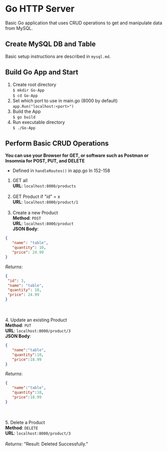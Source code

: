 # Go HTTP Server

Basic Go application that uses CRUD operations to get and manipulate data from MySQL.

## Create MySQL DB and Table
Basic setup instructions are described in `mysql.md`.

## Build Go App and Start 
1. Create root directory  
`$ mkdir Go-App`  
`$ cd Go-App`
2. Set which port to use in main.go (8000 by default)  
`app.Run("localhost:<port>")`
3. Build the App  
`$ go build`  
4. Run executable directory  
`$ ./Go-App`  

## Perform Basic CRUD Operations 
**You can use your Browser for GET, or software such as Postman or Insomnia for POST, PUT, and DELETE**  
* Defined in `handleRoutes()` in app.go ln 152-158  
1. GET all   
**URL**: `localhost:8000/products`  <br><br>
2. GET Product if "id" = x  
**URL**: `localhost:8000/product/1`  <br><br>  
3. Create a new Product  
**Method**: `POST`   
**URL**: `localhost:8000/product`    
**JSON Body**:
```json
{  
   "name": "table",  
   "quantity": 10,  
   "price": 24.99  
}
```
  *Returns*:  
  ```json
{  
   "id": 3,  
   "name": "table",  
   "quantity": 10,  
   "price": 24.99  
}
  ```
<br><br>
4. Update an existing Product  
**Method**: `PUT`    
**URL**: `localhost:8000/product/3`    
**JSON Body**:  
```json
{  
   "name":"table",  
   "quantity":10,  
   "price":18.99  
}
```
*Returns*:  
```json
{  
   "name":"table",  
   "quantity":10,  
   "price":18.99  
}
```
<br><br>
5. Delete a Product  
**Method**: `DELETE`    
**URL**: `localhost:8000/product/3`  
<br>
*Returns*: "Result: Deleted Successfully."  
